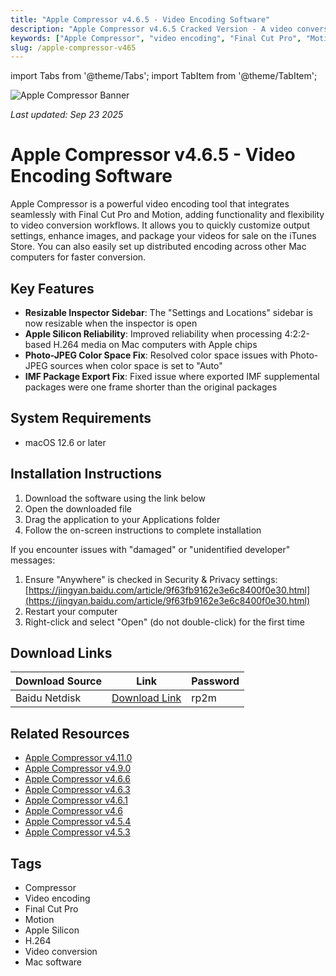 ```yaml
---
title: "Apple Compressor v4.6.5 - Video Encoding Software"
description: "Apple Compressor v4.6.5 Cracked Version - A video conversion tool highly integrated with Final Cut Pro and Motion, supporting a resizable inspector sidebar"
keywords: ["Apple Compressor", "video encoding", "Final Cut Pro", "Motion", "Apple Silicon", "H.264", "video conversion"]
slug: /apple-compressor-v465
---
```


import Tabs from '@theme/Tabs';
import TabItem from '@theme/TabItem';

![Apple Compressor Banner](https://www.gfxcamp.com/wp-content/uploads/2020/11/Compressor-4.5.jpg)

*Last updated: Sep 23 2025*

# Apple Compressor v4.6.5 - Video Encoding Software

Apple Compressor is a powerful video encoding tool that integrates seamlessly with Final Cut Pro and Motion, adding functionality and flexibility to video conversion workflows. It allows you to quickly customize output settings, enhance images, and package your videos for sale on the iTunes Store. You can also easily set up distributed encoding across other Mac computers for faster conversion.

## Key Features

- **Resizable Inspector Sidebar**: The "Settings and Locations" sidebar is now resizable when the inspector is open
- **Apple Silicon Reliability**: Improved reliability when processing 4:2:2-based H.264 media on Mac computers with Apple chips
- **Photo-JPEG Color Space Fix**: Resolved color space issues with Photo-JPEG sources when color space is set to "Auto"
- **IMF Package Export Fix**: Fixed issue where exported IMF supplemental packages were one frame shorter than the original packages

## System Requirements

- macOS 12.6 or later

## Installation Instructions

<Tabs>
<TabItem value="standard" label="Standard Installation">

1. Download the software using the link below
2. Open the downloaded file
3. Drag the application to your Applications folder
4. Follow the on-screen instructions to complete installation

</TabItem>
<TabItem value="troubleshooting" label="Troubleshooting Installation">

If you encounter issues with "damaged" or "unidentified developer" messages:

1. Ensure "Anywhere" is checked in Security & Privacy settings: [https://jingyan.baidu.com/article/9f63fb9162e3e6c8400f0e30.html](https://jingyan.baidu.com/article/9f63fb9162e3e6c8400f0e30.html)
2. Restart your computer
3. Right-click and select "Open" (do not double-click) for the first time

</TabItem>
</Tabs>

## Download Links

| Download Source | Link | Password |
|-----------------|------|----------|
| Baidu Netdisk | [Download Link](https://pan.baidu.com/s/14-ZELjLPykpN_fT3f8b_IQ?pwd=rp2m) | rp2m |

## Related Resources

- [Apple Compressor v4.11.0](/apple-compressor-v411)
- [Apple Compressor v4.9.0](/apple-compressor-v490)
- [Apple Compressor v4.6.6](/apple-compressor-v466)
- [Apple Compressor v4.6.3](/apple-compressor-v463)
- [Apple Compressor v4.6.1](/apple-compressor-v461)
- [Apple Compressor v4.6](/apple-compressor-v46)
- [Apple Compressor v4.5.4](/apple-compressor-v454)
- [Apple Compressor v4.5.3](/apple-compressor-v453)

## Tags

- Compressor
- Video encoding
- Final Cut Pro
- Motion
- Apple Silicon
- H.264
- Video conversion
- Mac software
